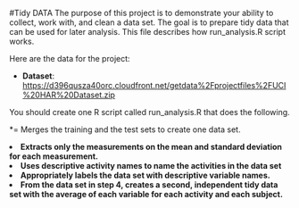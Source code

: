 #Tidy DATA
The purpose of this project is to demonstrate your ability to collect, work with, and clean a data set.
The goal is to prepare tidy data that can be used for later analysis.
This file describes how run_analysis.R script works.

Here are the data for the project:


* <b>Dataset</b>: https://d396qusza40orc.cloudfront.net/getdata%2Fprojectfiles%2FUCI%20HAR%20Dataset.zip

You should create one R script called run_analysis.R that does the following.

*= Merges the training and the test sets to create one data set.
<li><b>Extracts only the measurements on the mean and standard deviation for each measurement.
<li><b>Uses descriptive activity names to name the activities in the data set
<li><b>Appropriately labels the data set with descriptive variable names.
<li><b>From the data set in step 4, creates a second, independent tidy data set with the average of each variable for each activity and each subject.
